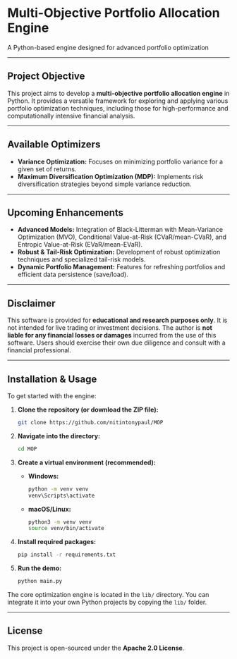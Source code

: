 # Multi-Objective Portfolio Allocation Engine

A Python-based engine designed for advanced portfolio optimization

---

## Project Objective

This project aims to develop a **multi-objective portfolio allocation engine** in Python. It provides a versatile framework for exploring and applying various portfolio optimization techniques, including those for high-performance and computationally intensive financial analysis.

---

## Available Optimizers

* **Variance Optimization:** Focuses on minimizing portfolio variance for a given set of returns.
* **Maximum Diversification Optimization (MDP):** Implements risk diversification strategies beyond simple variance reduction.

---

## Upcoming Enhancements

* **Advanced Models:** Integration of Black-Litterman with Mean-Variance Optimization (MVO), Conditional Value-at-Risk (CVaR/mean-CVaR), and Entropic Value-at-Risk (EVaR/mean-EVaR).
* **Robust & Tail-Risk Optimization:** Development of robust optimization techniques and specialized tail-risk models.
* **Dynamic Portfolio Management:** Features for refreshing portfolios and efficient data persistence (save/load).

---

## Disclaimer

This software is provided for **educational and research purposes only**. It is not intended for live trading or investment decisions. The author is **not liable for any financial losses or damages** incurred from the use of this software. Users should exercise their own due diligence and consult with a financial professional.

---

## Installation & Usage

To get started with the engine:

1.  **Clone the repository (or download the ZIP file):**
    ```bash
    git clone https://github.com/nitintonypaul/MOP
    ```
    
2.  **Navigate into the directory:**
    ```bash
    cd MOP
    ```
    
3. **Create a virtual environment (recommended):**
   - **Windows:**
     ```bash
     python -m venv venv
     venv\Scripts\activate
     ```
   - **macOS/Linux:**
     ```bash
     python3 -m venv venv
     source venv/bin/activate
     ```  

4. **Install required packages:**
   ```bash
   pip install -r requirements.txt
   ```
   
5.  **Run the demo:**
    ```bash
    python main.py
    ```

The core optimization engine is located in the `lib/` directory. You can integrate it into your own Python projects by copying the `lib/` folder.

---

## License

This project is open-sourced under the **Apache 2.0 License**.
